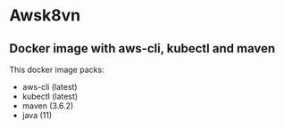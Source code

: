 # Awsk8vn

## Docker image with aws-cli, kubectl and maven

This docker image packs:

- aws-cli (latest)
- kubectl (latest)
- maven (3.6.2)
- java (11)
